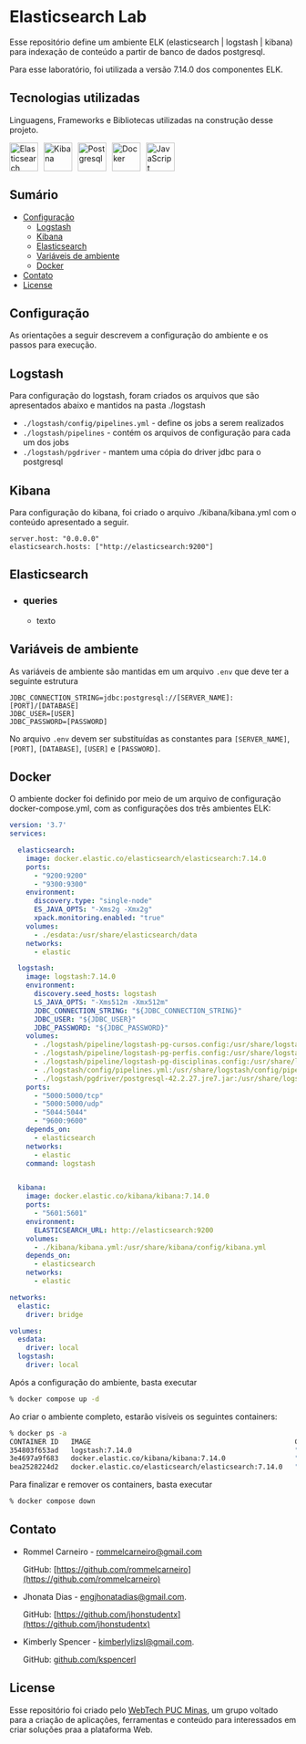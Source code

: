 # Elasticsearch Lab

Esse repositório define um ambiente ELK (elasticsearch | logstash | kibana) para indexação de conteúdo a partir de banco de dados postgresql. 

Para esse laboratório, foi utilizada a versão 7.14.0 dos componentes ELK.

## Tecnologias utilizadas
Linguagens, Frameworks e Bibliotecas utilizadas na construção desse projeto.
<div style="display: flex; gap: 10px;">
  <img title="Elasticsearch" width="50px" src="https://static-00.iconduck.com/assets.00/elasticsearch-icon-1839x2048-s0i8mk51.png">
  <img title="Kibana" width="50px" src="https://cdn.iconscout.com/icon/free/png-256/free-elastic-1-283281.png">
  <img title="Postgresql" width="50px" src="https://camo.githubusercontent.com/521b6af10b5409bdfefae1b331c084f5a9daa28290f347e4861fb17e817028f7/68747470733a2f2f63646e2e6a7364656c6976722e6e65742f67682f64657669636f6e732f64657669636f6e2f69636f6e732f706f737467726573716c2f706f737467726573716c2d706c61696e2e737667">
  <img title="Docker" width="50px" src="https://camo.githubusercontent.com/3a23c2fcae3dbe2c3439808a27604c29ed76147ccb6310260cef073e4ea45751/68747470733a2f2f63646e2d69636f6e732d706e672e666c617469636f6e2e636f6d2f3531322f3931392f3931393835332e706e67">
  <img title="JavaScript" width="50px" src="https://camo.githubusercontent.com/528e232c728b497080cbf31d2a7e797caa81e402ff81643f79b2c2c395a29f17/68747470733a2f2f63646e2e6a7364656c6976722e6e65742f67682f64657669636f6e732f64657669636f6e2f69636f6e732f6a6176617363726970742f6a6176617363726970742d706c61696e2e737667">
</div>

## Sumário

* [Configuração](#configuração)
    * [Logstash](#logstash)
    * [Kibana](#kibana)
    * [Elasticsearch](#elasticsearch)
    * [Variáveis de ambiente](#variáveis-de-ambiente)
    * [Docker](#docker)
* [Contato](#contato)
* [License](#license)

## Configuração

As orientações a seguir descrevem a configuração do ambiente e os passos para execução.

## Logstash

Para configuração do logstash, foram criados os arquivos que são apresentados abaixo e mantidos na pasta ./logstash

* `./logstash/config/pipelines.yml` - define os jobs a serem realizados
* `./logstash/pipelines` - contém os arquivos de configuração para cada um dos jobs
* `./logstash/pgdriver` - mantem uma cópia do driver jdbc para o postgresql

## Kibana

Para configuração do kibana, foi criado o arquivo ./kibana/kibana.yml com o conteúdo apresentado a seguir.

```properties
server.host: "0.0.0.0"
elasticsearch.hosts: ["http://elasticsearch:9200"]
```

## Elasticsearch

- ### queries
  - texto


## Variáveis de ambiente

As variáveis de ambiente são mantidas em um arquivo `.env` que deve ter a seguinte estrutura

```properties
JDBC_CONNECTION_STRING=jdbc:postgresql://[SERVER_NAME]:[PORT]/[DATABASE]
JDBC_USER=[USER]
JDBC_PASSWORD=[PASSWORD]
```

No arquivo `.env` devem ser substituídas as constantes para `[SERVER_NAME]`, `[PORT]`, `[DATABASE]`, `[USER]` e `[PASSWORD]`.

## Docker

O ambiente docker foi definido por meio de um arquivo de configuração docker-compose.yml, com as configurações dos três ambientes ELK:

```yaml
version: '3.7'
services:

  elasticsearch:
    image: docker.elastic.co/elasticsearch/elasticsearch:7.14.0
    ports:
      - "9200:9200"
      - "9300:9300"
    environment:
      discovery.type: "single-node"
      ES_JAVA_OPTS: "-Xms2g -Xmx2g"
      xpack.monitoring.enabled: "true"
    volumes:
      - ./esdata:/usr/share/elasticsearch/data
    networks:
      - elastic

  logstash:
    image: logstash:7.14.0
    environment:
      discovery.seed_hosts: logstash
      LS_JAVA_OPTS: "-Xms512m -Xmx512m"
      JDBC_CONNECTION_STRING: "${JDBC_CONNECTION_STRING}"
      JDBC_USER: "${JDBC_USER}"
      JDBC_PASSWORD: "${JDBC_PASSWORD}"
    volumes:
      - ./logstash/pipeline/logstash-pg-cursos.config:/usr/share/logstash/pipeline/logstash-pg-cursos.config
      - ./logstash/pipeline/logstash-pg-perfis.config:/usr/share/logstash/pipeline/logstash-pg-perfis.config
      - ./logstash/pipeline/logstash-pg-disciplinas.config:/usr/share/logstash/pipeline/logstash-pg-disciplinas.config
      - ./logstash/config/pipelines.yml:/usr/share/logstash/config/pipelines.yml
      - ./logstash/pgdriver/postgresql-42.2.27.jre7.jar:/usr/share/logstash/pgdriver/postgresql-42.2.27.jre7.jar
    ports:
      - "5000:5000/tcp"
      - "5000:5000/udp"
      - "5044:5044"
      - "9600:9600"
    depends_on:
      - elasticsearch
    networks:
      - elastic
    command: logstash


  kibana:
    image: docker.elastic.co/kibana/kibana:7.14.0
    ports:
      - "5601:5601"
    environment:
      ELASTICSEARCH_URL: http://elasticsearch:9200
    volumes:
      - ./kibana/kibana.yml:/usr/share/kibana/config/kibana.yml
    depends_on:
      - elasticsearch
    networks:
      - elastic

networks:
  elastic:
    driver: bridge

volumes:
  esdata:
    driver: local
  logstash:
    driver: local
```



Após a configuração do ambiente, basta executar

```bash
% docker compose up -d
```

Ao criar o ambiente completo, estarão visíveis os seguintes containers:

```bash
% docker ps -a
CONTAINER ID   IMAGE                                                  COMMAND                  CREATED          STATUS                      PORTS                                                                                            NAMES
354803f653ad   logstash:7.14.0                                        "/usr/local/bin/dock…"   10 minutes ago   Up 10 minutes               0.0.0.0:5000->5000/tcp, 0.0.0.0:5044->5044/tcp, 0.0.0.0:9600->9600/tcp, 0.0.0.0:5000->5000/udp   siteelk-logstash-1
3e4697a9f683   docker.elastic.co/kibana/kibana:7.14.0                 "/bin/tini -- /usr/l…"   13 minutes ago   Up 13 minutes               0.0.0.0:5601->5601/tcp                                                                           siteelk-kibana-1
bea2528224d2   docker.elastic.co/elasticsearch/elasticsearch:7.14.0   "/bin/tini -- /usr/l…"   13 minutes ago   Up 13 minutes               0.0.0.0:9200->9200/tcp, 0.0.0.0:9300->9300/tcp                                                   siteelk-elasticsearch-1
```

Para finalizar e remover os containers, basta executar

```bash
% docker compose down
```

## Contato
- Rommel Carneiro - [rommelcarneiro@gmail.com](mailto:rommelcarneiro@gmail.com)

   GitHub: [https://github.com/rommelcarneiro](https://github.com/rommelcarneiro)


- Jhonata Dias - [engjhonatadias@gmail.com](mailto:engjhonatadias@gmail.com).

   GitHub: [https://github.com/jhonstudentx](https://github.com/jhonstudentx)


- Kimberly Spencer - [kimberlylizsl@gmail.com](mailto:kimberlylizsl@gmail.com).

    GitHub: [github.com/kspencerl](https://github.com/kspencerl)


## License

Esse repositório foi criado pelo [WebTech PUC Minas](https://github.com/webtech-pucminas), um grupo voltado para a criação de aplicações, ferramentas e conteúdo para interessados em criar soluções praa a plataforma Web.
